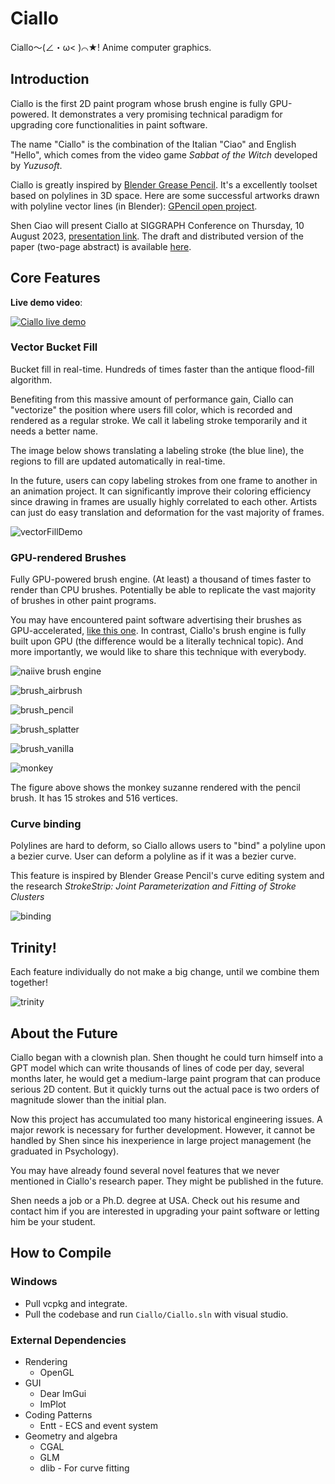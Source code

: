 # Ciallo

Ciallo～(∠・ω< )⌒★! Anime computer graphics.

## Introduction

Ciallo is the first 2D paint program whose brush engine is fully GPU-powered. It demonstrates a very promising technical paradigm for upgrading core functionalities in paint software.

The name "Ciallo" is the combination of the Italian "Ciao" and English "Hello", which comes from the video game *Sabbat of the Witch* developed by *Yuzusoft*.

Ciallo is greatly inspired by [Blender Grease Pencil](https://docs.blender.org/manual/en/latest/grease_pencil/introduction.html). It's a excellently toolset based on polylines in 3D space. Here are some successful artworks drawn with polyline vector lines (in Blender): [GPencil open project](https://cloud.blender.org/p/gallery/5b642e25bf419c1042056fc6).

Shen Ciao will present Ciallo at SIGGRAPH Conference on Thursday, 10 August 2023, [presentation link](https://s2023.siggraph.org/presentation/?id=gensub_185&sess=sess176). The draft and distributed version of the paper (two-page abstract) is available [here](./paper).

## Core Features

**Live demo video**:

[![Ciallo live demo](http://img.youtube.com/vi/gqTrD8-nlh0/0.jpg)](https://youtu.be/gqTrD8-nlh0 "Live Demo of Ciallo: The Next-generation Vector Paint Program")

### Vector Bucket Fill

Bucket fill in real-time. Hundreds of times faster than the antique flood-fill algorithm.

Benefiting from this massive amount of performance gain, Ciallo can "vectorize" the position where users fill color, which is recorded and rendered as a regular stroke. We call it labeling stroke temporarily and it needs a better name.

The image below shows translating a labeling stroke (the blue line), the regions to fill are updated automatically in real-time.

In the future, users can copy labeling strokes from one frame to another in an animation project. It can significantly improve their coloring efficiency since drawing in frames are usually highly correlated to each other. Artists can just do easy translation and deformation for the vast majority of frames.

![vectorFillDemo](./articles/vector_bucket_fill_demo.gif)

### GPU-rendered Brushes

Fully GPU-powered brush engine. (At least) a thousand of times faster to render than CPU brushes. Potentially be able to replicate the vast majority of brushes in other paint programs.

You may have encountered paint software advertising their brushes as GPU-accelerated, [like this one](https://www.youtube.com/watch?v=v7RF0etZWwQ). In contrast, Ciallo's brush engine is fully built upon GPU (the difference would be a literally technical topic). And more importantly, we would like to share this technique with everybody.

<img src=".\articles\six.gif" alt="naiive brush engine" style="zoom:100%;" />



![brush_airbrush](./articles/brush_vanilla.png)

![brush_pencil](./articles/brush_splatter.png)

![brush_splatter](./articles/brush_pencil.png)

![brush_vanilla](./articles/brush_airbrush.png)

![monkey](./articles/monkey.png)

The figure above shows the monkey suzanne rendered with the pencil brush. It has 15 strokes and 516 vertices. 

### Curve binding

Polylines are hard to deform, so Ciallo allows users to "bind" a polyline upon a bezier curve. User can deform a polyline as if it was a bezier curve.

This feature is inspired by Blender Grease Pencil's curve editing system and the research _StrokeStrip: Joint Parameterization and Fitting of Stroke Clusters_

![binding](./articles/binding_demo.gif)

## Trinity!

Each feature individually do not make a big change, until we combine them together!

![trinity](./articles/trinity.gif)

## About the Future

Ciallo began with a clownish plan. Shen thought he could turn himself into a GPT model which can write thousands of lines of code per day, several months later, he would get a medium-large paint program that can produce serious 2D content. But it quickly turns out the actual pace is two orders of magnitude slower than the initial plan.

Now this project has accumulated too many historical engineering issues. A major rework is necessary for further development. However, it cannot be handled by Shen since his inexperience in large project management (he graduated in Psychology).

You may have already found several novel features that we never mentioned in Ciallo's research paper. They might be published in the future.

Shen needs a job or a Ph.D. degree at USA. Check out his resume and contact him if you are interested in upgrading your paint software or letting him be your student.

## How to Compile

### Windows

- Pull vcpkg and integrate.
- Pull the codebase and run `Ciallo/Ciallo.sln` with visual studio.

### External Dependencies

- Rendering
  - OpenGL
- GUI
  - Dear ImGui
  - ImPlot
- Coding Patterns
  - Entt - ECS and event system
- Geometry and algebra
  - CGAL
  - GLM
  - dlib - For curve fitting
